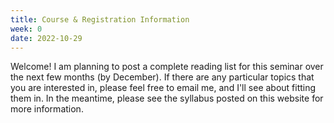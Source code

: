 ```yaml
---
title: Course & Registration Information
week: 0
date: 2022-10-29
---
```


Welcome! I am planning to post a complete reading list for this seminar over the next few months (by December). If there are any particular topics that you are interested in, please feel free to email me, and I'll see about fitting them in. In the meantime, please see the syllabus posted on this website for more information.
